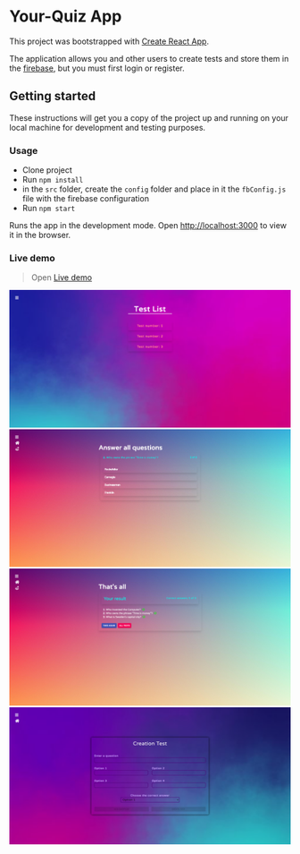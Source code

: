# Your-Quiz App

This project was bootstrapped with [Create React App](https://github.com/facebook/create-react-app).

The application allows you and other users to create tests and store them in the [firebase](https://console.firebase.google.com/u/0/), but you must first login or register.

## Getting started

These instructions will get you a copy of the project up and running on your local machine for development and testing purposes.

### Usage
* Clone project
* Run `npm install`
* in the `src` folder, create the `config` folder and place in it the `fbConfig.js` file with the firebase configuration
* Run `npm start`

Runs the app in the development mode.
Open [http://localhost:3000](http://localhost:3000) to view it in the browser.

### Live demo

> Open [Live demo](https://eduard-mychka.github.io/quiz-react/)

![cover for app](https://github.com/Eduard-Mychka/quiz-react/blob/main/src/assets/Quiz1.png 'preview')
![cover for app](https://github.com/Eduard-Mychka/quiz-react/blob/main/src/assets/Quiz2.png 'preview')
![cover for app](https://github.com/Eduard-Mychka/quiz-react/blob/main/src/assets/Quiz3.png 'preview')
![cover for app](https://github.com/Eduard-Mychka/quiz-react/blob/main/src/assets/Quiz4.png 'preview')

